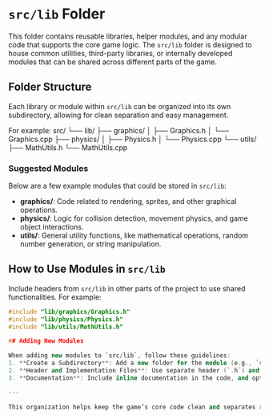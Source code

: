 # `src/lib` Folder

This folder contains reusable libraries, helper modules, and any modular code that supports the core game logic. The `src/lib` folder is designed to house common utilities, third-party libraries, or internally developed modules that can be shared across different parts of the game.

## Folder Structure

Each library or module within `src/lib` can be organized into its own subdirectory, allowing for clean separation and easy management.

For example:
src/ └── lib/ ├── graphics/ │ ├── Graphics.h │ └── Graphics.cpp ├── physics/ │ ├── Physics.h │ └── Physics.cpp └── utils/ ├── MathUtils.h └── MathUtils.cpp

### Suggested Modules

Below are a few example modules that could be stored in `src/lib`:

- **graphics/**: Code related to rendering, sprites, and other graphical operations.
- **physics/**: Logic for collision detection, movement physics, and game object interactions.
- **utils/**: General utility functions, like mathematical operations, random number generation, or string manipulation.
  
## How to Use Modules in `src/lib`

Include headers from `src/lib` in other parts of the project to use shared functionalities. For example:

```cpp
#include "lib/graphics/Graphics.h"
#include "lib/physics/Physics.h"
#include "lib/utils/MathUtils.h"

## Adding New Modules

When adding new modules to `src/lib`, follow these guidelines:
1. **Create a Subdirectory**: Add a new folder for the module (e.g., `src/lib/audio`).
2. **Header and Implementation Files**: Use separate header (`.h`) and implementation (`.cpp`) files.
3. **Documentation**: Include inline documentation in the code, and optionally add a `README.md` within each module’s folder to describe its purpose.

---

This organization helps keep the game’s core code clean and separates reusable logic for better modularity and maintainability.